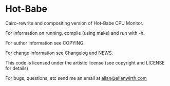 Hot-Babe
========

Cairo-rewrite and compositing version of Hot-Babe CPU Monitor.

For information on running, compile (using make) and run with -h.

For author information see COPYING.

For change information see Changelog and NEWS.

This code is licensed under the artistic license (see copyright and
LICENSE for details)

For bugs, questions, etc send me an email at allan@allanwirth.com
